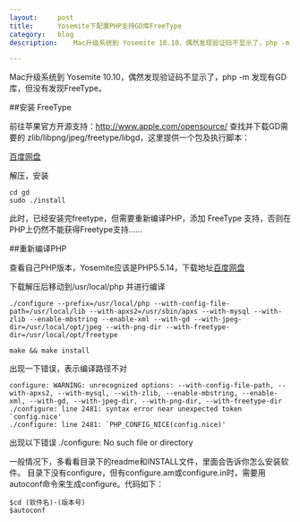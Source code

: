 ```yaml
---
layout:		post
title:		Yosemite下配置PHP支持GD库FreeType
category:	blog
description:	Mac升级系统到 Yosemite 10.10，偶然发现验证码不显示了，php -m 发现有GD库，但没有发现FreeType。

---
```

Mac升级系统到 Yosemite 10.10，偶然发现验证码不显示了，php -m 发现有GD库，但没有发现FreeType。

##安装 FreeType

前往苹果官方开源支持：http://www.apple.com/opensource/ 查找并下载GD需要的 zlib/libpng/jpeg/freetype/libgd，这里提供一个包及执行脚本：

[百度网盘][1]

解压，安装
	
	cd gd
	sudo ./install

此时，已经安装完freetype，但需要重新编译PHP，添加 FreeType 支持，否则在PHP上仍然不能获得Freetype支持……

##重新编译PHP

查看自己PHP版本，Yosemite应该是PHP5.5.14，下载地址[百度网盘][2]

下载解压后移动到/usr/local/php  并进行编译

	./configure --prefix=/usr/local/php --with-config-file-path=/usr/local/lib --with-apxs2=/usr/sbin/apxs --with-mysql --with-zlib --enable-mbstring --enable-xml --with-gd --with-jpeg-dir=/usr/local/opt/jpeg --with-png-dir --with-freetype-dir=/usr/local/opt/freetype

	make && make install

出现一下错误，表示编译路径不对

	configure: WARNING: unrecognized options: --with-config-file-path, --with-apxs2, --with-mysql, --with-zlib, --enable-mbstring, --enable-xml, --with-gd, --with-jpeg-dir, --with-png-dir, --with-freetype-dir
	./configure: line 2481: syntax error near unexpected token `config.nice'
	./configure: line 2481: `PHP_CONFIG_NICE(config.nice)'

出现以下错误
	./configure: No such file or directory

一般情况下，多看看目录下的readme和INSTALL文件，里面会告诉你怎么安装软件。
目录下没有configure，但有configure.am或configure.in时，需要用autoconf命令来生成configure。代码如下：

	$cd (软件名)-(版本号)
	$autoconf


[1]: http://pan.baidu.com/s/1gdgmVuz
[2]: http://pan.baidu.com/s/1hq9rhMO
